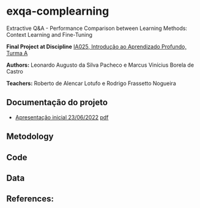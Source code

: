 # exqa-complearning  
Extractive Q&amp;A - Performance Comparison between Learning Methods:  Context Learning and Fine-Tuning

**Final Project at Discipline**
[IA025, Introdução ao Aprendizado Profundo, Turma A]([https://www.dac.unicamp.br/portal/caderno-de-horarios/2021/2/S/P/FEEC/IA376](https://www.dac.unicamp.br/portal/caderno-de-horarios/2022/1/S/P/FEEC/IA025))

**Authors:** Leonardo Augusto da Silva Pacheco e  Marcus Vinícius Borela de Castro

**Teachers:** Roberto de Alencar Lotufo e Rodrigo Frassetto Nogueira

## Documentação do projeto
* [Apresentação inicial 23/06/2022](https://miro.com/app/board/uXjVOr04EAw=/?share_link_id=606867964752) [pdf](https://github.com//marcusborela/exqa-complearning/blob/main/docs/presentations/CompLearningExQA-Presentation-20220623.pdf)

## Metodology

## Code

## Data 

## References:

